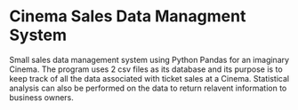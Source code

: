 # Cinema Sales Data Managment System

Small sales data management system using Python Pandas for an imaginary Cinema. The program uses 2 csv files as its database and its purpose is to keep track of all the data associated with ticket sales at a Cinema. Statistical analysis can also be performed on the data to return relavent information to business owners.

